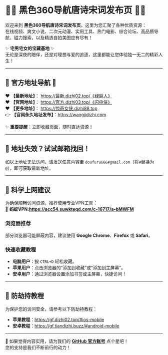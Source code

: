 # 🌟🌟 黑色360导航唐诗宋词发布页 🌟🌟  

欢迎来到 **黑色360导航唐诗宋词发布页**，这里为您汇聚了各种优质资源：  
在线视频、爽文小说、二次元动漫、实用工具、热门电影、综合论坛、高品质导航、磁力搜索，以及精选自拍美图应有尽有！  

✨ **宅男宅女的宝藏基地** ✨  
无论是深夜的陪伴，还是对理想与爱的追逐，这里都能让您体验独一无二的精彩人生！  

---  

## **🔗 官方地址导航 🔗**  

❤️ **【最新地址】**： https://最新.dizhi02.top/《绿巨人》<br>
❤️ **【官网地址】**： https://官方.dizhi03.top/《闪电侠》<br>
❤️ **【更多地址】**： https://惊奇女侠.dizhi88.top<br>
👉 **【官网永久地址发布】**：https://wangjidizhi.com 

✨ **重要提醒**：立即收藏页面，随时直达资源！  

---  

## **📧 地址失效？试试邮箱找回！**  

如以上地址无法访问，请发送任意内容至 `doufuru666#gmail.com`（将`#`替换为`@`），即可获取最新地址。  

---  

## **🚀 科学上网建议**  

为确保顺畅访问资源，推荐使用专业VPN工具：  
🔗 **蚂蚁VPN:https://acc54.suwkteqd.com/c-16717/a-bMWFM**  

### **浏览器推荐**  
部分浏览器可能屏蔽内容，建议使用 **Google Chrome**、**Firefox** 或 **Safari**。  

### **快速收藏教程**  
- **电脑用户**：按 `CTRL+D` 轻松收藏。  
- **苹果用户**：点击浏览器的“添加到收藏”或“添加到主屏幕”。  
- **安卓用户**：通过浏览器设置添加书签或主屏幕，快捷访问！  

---  

## **📌 防劫持教程**  

为保护您的访问安全，请参考以下防劫持教程：  
- **苹果教程**：https://gf.dizhi02.top/#ios-mobile 
- **安卓教程**：https://gf.tiandizhi.buzz/#android-mobile  

---  

🌟 如果觉得内容实用，请为我们的 **[GitHub 官方账号](https://github.com)** 点个星吧！  
您的支持是我们不断前行的动力！  


